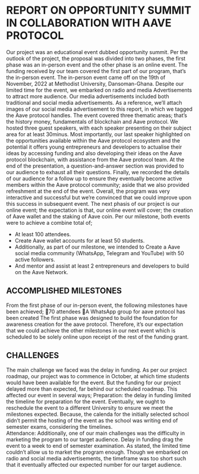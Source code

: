 # REPORT ON OPPORTUNITY SUMMIT IN COLLABORATION WITH AAVE PROTOCOL
Our project was an educational event dubbed opportunity summit. Per the outlook of the project, the proposal was divided into two phases, the first phase was an in-person event and the other phase is an online event. The funding received by our team covered the first part of our program, that’s the in-person event. The in-person event came off on the 19th of November, 2022 at Methodist University, Dansoman-Ghana. Despite our limited time for the event, we embarked on radio and media Advertisements to attract more audience. Our media advertisements included both traditional and social media advertisements. As a reference, we’ll attach images of our social media advertisement to this report, in which we tagged the Aave protocol handles. The event covered three thematic areas; that’s the history money, fundamentals of blockchain and Aave protocol. We hosted three guest speakers, with each speaker presenting on their subject area for at least 30minus. Most importantly, our last speaker highlighted on the opportunities available within the Aave protocol ecosystem and the potential it offers young entrepreneurs and developers to actualise their ideas by accessing funding and also developing their ideas on the Aave protocol blockchain, with assistance from the Aave protocol team. At the end of the presentation, a question-and-answer section was provided to our audience to exhaust all their questions. Finally, we recorded the details of our audience for a follow up to ensure they eventually become active members within the Aave protocol community; aside that we also provided refreshment at the end of the event. Overall, the program was very interactive and successful but we’re convinced that we could improve upon this success in subsequent event. The next phasis of our project is our online event; the expectation is that, our online event will cover; the creation of Aave wallet and the staking of Aave coin. Per our milestone, both events were to achieve a combine total of;
* At least 100 attendees.
* Create Aave wallet accounts for at least 50 students.
* Additionally, as part of our milestone, we intended to Create a Aave social media community (WhatsApp, Telegram and YouTube) with 50 active followers.
* And mentor and assist at least 2 entrepreneurs and developers to build on the Aave Network.

## ACCOMPLISHED MILESTONES
From the first phase of our in-person event, the following milestones have been achieved;
70 attendees 
A WhatsApp group for aave protocol has been created 
The first phase was designed to build the foundation for awareness creation for the aave protocol. Therefore, it’s our expectation that we could achieve the other milestones in our next event which is scheduled to be solely online upon receipt of the rest of the funding grant.

## CHALLENGES 
The main challenge we faced was the delay in funding. As per our project roadmap, our project was to commence in October, at which time students would have been available for the event. But the funding for our project delayed more than expected, far behind our scheduled roadmap. This affected our event in several ways;
 Preparation: the delay in funding limited the timeline for preparation for the event. Eventually, we ought to reschedule the event to a different University to ensure we meet the milestones expected. Because, the calenda for the initially selected school didn’t permit the hosting of the event as the school was writing end of semester exams, considering the timelines.    
Attendance: Additionally, one of our main challenges was the difficulty in marketing the program to our target audience. Delay in funding drag the event to a week to end of semester examination. As stated, the limited time couldn’t allow us to market the program enough. Though we embarked on radio and social media advertisements, the timeframe was too short such that it eventually affected our expected number for our target audience.  
